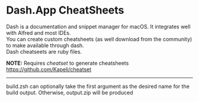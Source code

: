 # Dash.App CheatSheets
Dash is a documentation and snippet manager for macOS. It integrates well with Alfred and most IDEs.  
You can create custom cheatsheets (as well download from the community) to make
available through dash.  
Dash cheatseets are ruby files.  

__NOTE:__ Requires *cheatset* to generate cheatsheets
https://github.com/Kapeli/cheatset

***

build.zsh can optionally take the first argument as the desired name for the build output. Otherwise, output.zip will be produced
